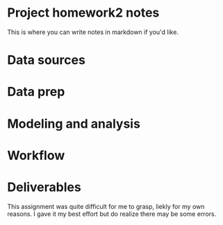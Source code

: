 # Project homework2 notes

 
This is where you can write notes in markdown if you'd like.

# Data sources


# Data prep


# Modeling and analysis


# Workflow


# Deliverables
This assignment was quite difficult for me to grasp, liekly for my own reasons. I gave it my best effort but do realize there may be some errors.